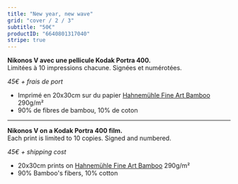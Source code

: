 ```yaml
---
title: "New year, new wave"
grid: "cover / 2 / 3"
subtitle: "50€"
productID: "6640801317040"
stripe: true
---
```



**Nikonos V avec une pellicule Kodak Portra 400.**  
Limitées à 10 impressions chacune. Signées et numérotées.

*45€ + frais de port*

- Imprimé en 20x30cm sur du papier [Hahnemühle Fine Art Bamboo](https://www.hahnemuehle.com/fr/digital-fineart/les-papiers-a-jet-dencre-fineart/natural-line/p/Product/show/202/1036.html) 290g/m²
- 90% de fibres de bambou, 10% de coton

--- 
**Nikonos V on a Kodak Portra 400 film.**  
Each print is limited to 10 copies. Signed and numbered.

*45€ + shipping cost*

- 20x30cm prints on [Hahnemühle Fine Art Bamboo](https://www.hahnemuehle.com/en/digital-fineart/fineart-media/natural-line/p/Product/show/202/1036.html) 290g/m²
- 90% Bamboo's fibers, 10% cotton

